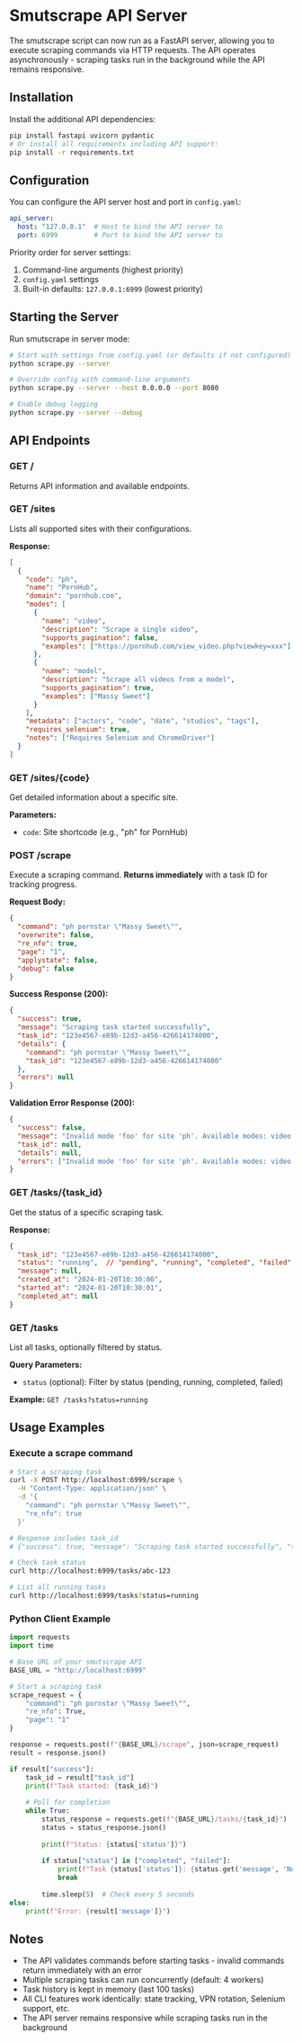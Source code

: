 # Smutscrape API Server

The smutscrape script can now run as a FastAPI server, allowing you to execute scraping commands via HTTP requests. The API operates asynchronously - scraping tasks run in the background while the API remains responsive.

## Installation

Install the additional API dependencies:

```bash
pip install fastapi uvicorn pydantic
# Or install all requirements including API support:
pip install -r requirements.txt
```

## Configuration

You can configure the API server host and port in `config.yaml`:

```yaml
api_server:
  host: "127.0.0.1"  # Host to bind the API server to
  port: 6999         # Port to bind the API server to
```

Priority order for server settings:
1. Command-line arguments (highest priority)
2. `config.yaml` settings
3. Built-in defaults: `127.0.0.1:6999` (lowest priority)

## Starting the Server

Run smutscrape in server mode:

```bash
# Start with settings from config.yaml (or defaults if not configured)
python scrape.py --server

# Override config with command-line arguments
python scrape.py --server --host 0.0.0.0 --port 8080

# Enable debug logging
python scrape.py --server --debug
```

## API Endpoints

### GET /
Returns API information and available endpoints.

### GET /sites
Lists all supported sites with their configurations.

**Response:**
```json
[
  {
    "code": "ph",
    "name": "PornHub",
    "domain": "pornhub.com",
    "modes": [
      {
        "name": "video",
        "description": "Scrape a single video",
        "supports_pagination": false,
        "examples": ["https://pornhub.com/view_video.php?viewkey=xxx"]
      },
      {
        "name": "model",
        "description": "Scrape all videos from a model",
        "supports_pagination": true,
        "examples": ["Massy Sweet"]
      }
    ],
    "metadata": ["actors", "code", "date", "studios", "tags"],
    "requires_selenium": true,
    "notes": ["Requires Selenium and ChromeDriver"]
  }
]
```

### GET /sites/{code}
Get detailed information about a specific site.

**Parameters:**
- `code`: Site shortcode (e.g., "ph" for PornHub)

### POST /scrape
Execute a scraping command. **Returns immediately** with a task ID for tracking progress.

**Request Body:**
```json
{
  "command": "ph pornstar \"Massy Sweet\"",
  "overwrite": false,
  "re_nfo": true,
  "page": "1",
  "applystate": false,
  "debug": false
}
```

**Success Response (200):**
```json
{
  "success": true,
  "message": "Scraping task started successfully",
  "task_id": "123e4567-e89b-12d3-a456-426614174000",
  "details": {
    "command": "ph pornstar \"Massy Sweet\"",
    "task_id": "123e4567-e89b-12d3-a456-426614174000"
  },
  "errors": null
}
```

**Validation Error Response (200):**
```json
{
  "success": false,
  "message": "Invalid mode 'foo' for site 'ph'. Available modes: video, model, pornstar",
  "task_id": null,
  "details": null,
  "errors": ["Invalid mode 'foo' for site 'ph'. Available modes: video, model, pornstar"]
}
```

### GET /tasks/{task_id}
Get the status of a specific scraping task.

**Response:**
```json
{
  "task_id": "123e4567-e89b-12d3-a456-426614174000",
  "status": "running",  // "pending", "running", "completed", "failed"
  "message": null,
  "created_at": "2024-01-20T10:30:00",
  "started_at": "2024-01-20T10:30:01",
  "completed_at": null
}
```

### GET /tasks
List all tasks, optionally filtered by status.

**Query Parameters:**
- `status` (optional): Filter by status (pending, running, completed, failed)

**Example:** `GET /tasks?status=running`

## Usage Examples

### Execute a scrape command
```bash
# Start a scraping task
curl -X POST http://localhost:6999/scrape \
  -H "Content-Type: application/json" \
  -d '{
    "command": "ph pornstar \"Massy Sweet\"",
    "re_nfo": true
  }'

# Response includes task_id
# {"success": true, "message": "Scraping task started successfully", "task_id": "abc-123", ...}

# Check task status
curl http://localhost:6999/tasks/abc-123

# List all running tasks
curl http://localhost:6999/tasks?status=running
```

### Python Client Example

```python
import requests
import time

# Base URL of your smutscrape API
BASE_URL = "http://localhost:6999"

# Start a scraping task
scrape_request = {
    "command": "ph pornstar \"Massy Sweet\"",
    "re_nfo": True,
    "page": "1"
}

response = requests.post(f"{BASE_URL}/scrape", json=scrape_request)
result = response.json()

if result["success"]:
    task_id = result["task_id"]
    print(f"Task started: {task_id}")
    
    # Poll for completion
    while True:
        status_response = requests.get(f"{BASE_URL}/tasks/{task_id}")
        status = status_response.json()
        
        print(f"Status: {status['status']}")
        
        if status["status"] in ["completed", "failed"]:
            print(f"Task {status['status']}: {status.get('message', 'No message')}")
            break
            
        time.sleep(5)  # Check every 5 seconds
else:
    print(f"Error: {result['message']}")
```

## Notes

- The API validates commands before starting tasks - invalid commands return immediately with an error
- Multiple scraping tasks can run concurrently (default: 4 workers)
- Task history is kept in memory (last 100 tasks)
- All CLI features work identically: state tracking, VPN rotation, Selenium support, etc.
- The API server remains responsive while scraping tasks run in the background 